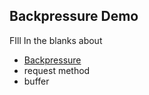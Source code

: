 ## Backpressure Demo
FIll In the blanks about
- [Backpressure](https://projectreactor.io/docs/core/release/reference/#reactive.backpressure)
- request method
- buffer